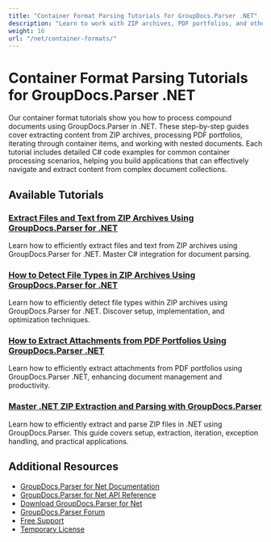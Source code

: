 ```yaml
---
title: "Container Format Parsing Tutorials for GroupDocs.Parser .NET"
description: "Learn to work with ZIP archives, PDF portfolios, and other container formats with these GroupDocs.Parser .NET tutorials."
weight: 16
url: "/net/container-formats/"
---
```


# Container Format Parsing Tutorials for GroupDocs.Parser .NET

Our container format tutorials show you how to process compound documents using GroupDocs.Parser in .NET. These step-by-step guides cover extracting content from ZIP archives, processing PDF portfolios, iterating through container items, and working with nested documents. Each tutorial includes detailed C# code examples for common container processing scenarios, helping you build applications that can effectively navigate and extract content from complex document collections.

## Available Tutorials

### [Extract Files and Text from ZIP Archives Using GroupDocs.Parser for .NET](./file-text-extraction-groupdocs-parser-dotnet/)
Learn how to efficiently extract files and text from ZIP archives using GroupDocs.Parser for .NET. Master C# integration for document parsing.

### [How to Detect File Types in ZIP Archives Using GroupDocs.Parser for .NET](./detect-file-types-zip-archives-groupdocs-parser-net/)
Learn how to efficiently detect file types within ZIP archives using GroupDocs.Parser for .NET. Discover setup, implementation, and optimization techniques.

### [How to Extract Attachments from PDF Portfolios Using GroupDocs.Parser .NET](./extract-attachments-groupdocs-parser-dotnet/)
Learn how to efficiently extract attachments from PDF portfolios using GroupDocs.Parser .NET, enhancing document management and productivity.

### [Master .NET ZIP Extraction and Parsing with GroupDocs.Parser](./master-net-zip-extraction-groupdocs-parser/)
Learn how to efficiently extract and parse ZIP files in .NET using GroupDocs.Parser. This guide covers setup, extraction, iteration, exception handling, and practical applications.

## Additional Resources

- [GroupDocs.Parser for Net Documentation](https://docs.groupdocs.com/parser/net/)
- [GroupDocs.Parser for Net API Reference](https://reference.groupdocs.com/parser/net/)
- [Download GroupDocs.Parser for Net](https://releases.groupdocs.com/parser/net/)
- [GroupDocs.Parser Forum](https://forum.groupdocs.com/c/parser)
- [Free Support](https://forum.groupdocs.com/)
- [Temporary License](https://purchase.groupdocs.com/temporary-license/)
